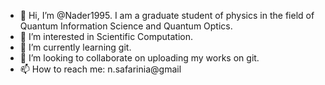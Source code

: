 - 👋 Hi, I’m @Nader1995. I am a graduate student of physics in the field of Quantum Information Science and Quantum Optics.
- 👀 I’m interested in Scientific Computation. 
- 🌱 I’m currently learning git.
- 💞️ I’m looking to collaborate on uploading my works on git.
- 📫 How to reach me: n.safarinia@gmail

<!---
Nader1995/Nader1995 is a ✨ special ✨ repository because its `README.md` (this file) appears on your GitHub profile.
You can click the Preview link to take a look at your changes.
--->
